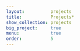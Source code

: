 ```yaml
---
layout:          projects
title:           Projects*
show_collection: projects
big_project:     true
menu:            true
order:           5
---
```

